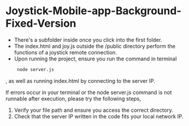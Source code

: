 # Joystick-Mobile-app-Background-Fixed-Version
- There's a subfolder inside once you click into the first folder.
- The index.html and joy.js outside the /public directory perform the functions of a joystick remote connection.
- Upon running the project, ensure you run the command in terminal
  ```bash
   node server.js
   ```
 , as well as running index.html by connecting to the server IP.

If errors occur in your terminal or the node server.js command is not runnable after execution, please try the following steps, 
1. Verify your file path and ensure you access the correct directory.
2. Check that the server IP written in the code fits your local network IP.
